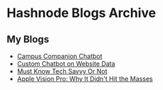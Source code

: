 # Hashnode Blogs Archive

## My Blogs
- [Campus Companion Chatbot](./blog1-campus-companion/README.md)
- [Custom Chatbot on Website Data](./blog2-custom-chatbot/README.md)
- [Must Know Tech Savvy Or Not](./FinalYearProject/Logic/README.md)
- [Apple Vision Pro: Why It Didn't Hit the Masses](./blog3-vision-pro/README.md)
